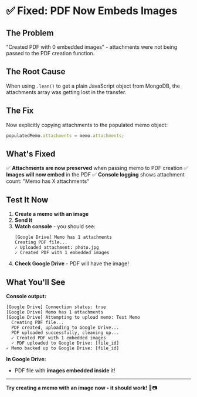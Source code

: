 # ✅ Fixed: PDF Now Embeds Images

## The Problem

"Created PDF with 0 embedded images" - attachments were not being passed to the PDF creation function.

## The Root Cause

When using `.lean()` to get a plain JavaScript object from MongoDB, the attachments array was getting lost in the transfer.

## The Fix

Now explicitly copying attachments to the populated memo object:

```javascript
populatedMemo.attachments = memo.attachments;
```

## What's Fixed

✅ **Attachments are now preserved** when passing memo to PDF creation
✅ **Images will now embed** in the PDF
✅ **Console logging** shows attachment count: "Memo has X attachments"

## Test It Now

1. **Create a memo with an image**
2. **Send it**
3. **Watch console** - you should see:
   ```
   [Google Drive] Memo has 1 attachments
   Creating PDF file...
   ✓ Uploaded attachment: photo.jpg
   ✓ Created PDF with 1 embedded images
   ```
4. **Check Google Drive** - PDF will have the image!

## What You'll See

**Console output:**

```
[Google Drive] Connection status: true
[Google Drive] Memo has 1 attachments
[Google Drive] Attempting to upload memo: Test Memo
  Creating PDF file...
  PDF created, uploading to Google Drive...
  PDF uploaded successfully, cleaning up...
  ✓ Created PDF with 1 embedded images
  ✓ PDF uploaded to Google Drive: [file_id]
✓ Memo backed up to Google Drive: [file_id]
```

**In Google Drive:**

- PDF file with **images embedded inside** it!

---

**Try creating a memo with an image now - it should work!** 📄📷
